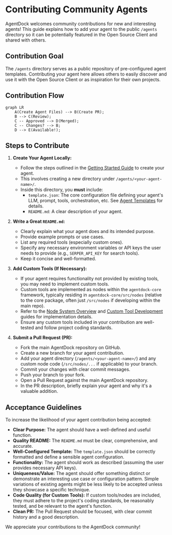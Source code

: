 # Contributing Community Agents

AgentDock welcomes community contributions for new and interesting agents! This guide explains how to add your agent to the public `/agents` directory so it can be potentially featured in the Open Source Client and shared with others.

## Contribution Goal

The `/agents` directory serves as a public repository of pre-configured agent templates. Contributing your agent here allows others to easily discover and use it with the Open Source Client or as inspiration for their own projects.

## Contribution Flow

```mermaid
graph LR
    A(Create Agent Files) --> B(Create PR);
    B --> C(Review);
    C -- Approved --> D(Merged);
    C -- Changes? --> B;
    D --> E(Available!);
```

## Steps to Contribute

1.  **Create Your Agent Locally:**

    - Follow the steps outlined in the [Getting Started Guide](../getting-started.md#creating-your-first-agent) to create your agent.
    - This involves creating a new directory under `/agents/<your-agent-name>/`.
    - Inside this directory, you **must** include:
      - `template.json`: The core configuration file defining your agent's LLM, prompt, tools, orchestration, etc. See [Agent Templates](../agent-templates.md) for details.
      - `README.md`: A clear description of your agent.

2.  **Write a Great `README.md`:**

    - Clearly explain what your agent does and its intended purpose.
    - Provide example prompts or use cases.
    - List any required tools (especially custom ones).
    - Specify any necessary environment variables or API keys the user needs to provide (e.g., `SERPER_API_KEY` for search tools).
    - Keep it concise and well-formatted.

3.  **Add Custom Tools (If Necessary):**

    - If your agent requires functionality not provided by existing tools, you may need to implement custom tools.
    - Custom tools are implemented as nodes within the `agentdock-core` framework, typically residing in `agentdock-core/src/nodes` (relative to the core package, often just `/src/nodes` if developing within the main repo).
    - Refer to the [Node System Overview](../nodes/README.md) and [Custom Tool Development](../nodes/custom-tool-development.md) guides for implementation details.
    - Ensure any custom tools included in your contribution are well-tested and follow project coding standards.

4.  **Submit a Pull Request (PR):**
    - Fork the main AgentDock repository on GitHub.
    - Create a new branch for your agent contribution.
    - Add your agent directory (`/agents/<your-agent-name>/`) and any custom node code (`/src/nodes/...` if applicable) to your branch.
    - Commit your changes with clear commit messages.
    - Push your branch to your fork.
    - Open a Pull Request against the main AgentDock repository.
    - In the PR description, briefly explain your agent and why it's a valuable addition.

## Acceptance Guidelines

To increase the likelihood of your agent contribution being accepted:

- **Clear Purpose:** The agent should have a well-defined and useful function.
- **Quality README:** The `README.md` must be clear, comprehensive, and accurate.
- **Well-Configured Template:** The `template.json` should be correctly formatted and define a sensible agent configuration.
- **Functionality:** The agent should work as described (assuming the user provides necessary API keys).
- **Uniqueness/Value:** The agent should offer something distinct or demonstrate an interesting use case or configuration pattern. Simple variations of existing agents might be less likely to be accepted unless they showcase a specific technique.
- **Code Quality (for Custom Tools):** If custom tools/nodes are included, they must adhere to the project's coding standards, be reasonably tested, and be relevant to the agent's function.
- **Clean PR:** The Pull Request should be focused, with clear commit history and a good description.

We appreciate your contributions to the AgentDock community!

